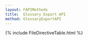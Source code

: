 ```yaml
---
layout: FAPIMethods
title:  Glossary Export API
method: GlossaryExportAPI
---
```


{% include FileDirectiveTable.html %}